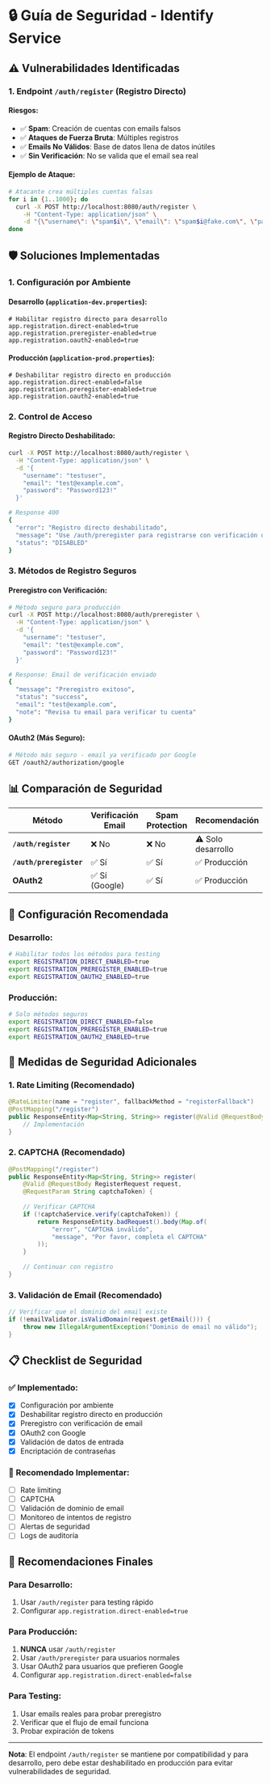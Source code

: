 # 🔒 Guía de Seguridad - Identify Service

## ⚠️ **Vulnerabilidades Identificadas**

### **1. Endpoint `/auth/register` (Registro Directo)**

#### **Riesgos:**
- ✅ **Spam**: Creación de cuentas con emails falsos
- ✅ **Ataques de Fuerza Bruta**: Múltiples registros
- ✅ **Emails No Válidos**: Base de datos llena de datos inútiles
- ✅ **Sin Verificación**: No se valida que el email sea real

#### **Ejemplo de Ataque:**
```bash
# Atacante crea múltiples cuentas falsas
for i in {1..1000}; do
  curl -X POST http://localhost:8080/auth/register \
    -H "Content-Type: application/json" \
    -d "{\"username\": \"spam$i\", \"email\": \"spam$i@fake.com\", \"password\": \"Password123!\"}"
done
```

## 🛡️ **Soluciones Implementadas**

### **1. Configuración por Ambiente**

#### **Desarrollo (`application-dev.properties`):**
```properties
# Habilitar registro directo para desarrollo
app.registration.direct-enabled=true
app.registration.preregister-enabled=true
app.registration.oauth2-enabled=true
```

#### **Producción (`application-prod.properties`):**
```properties
# Deshabilitar registro directo en producción
app.registration.direct-enabled=false
app.registration.preregister-enabled=true
app.registration.oauth2-enabled=true
```

### **2. Control de Acceso**

#### **Registro Directo Deshabilitado:**
```bash
curl -X POST http://localhost:8080/auth/register \
  -H "Content-Type: application/json" \
  -d '{
    "username": "testuser",
    "email": "test@example.com",
    "password": "Password123!"
  }'

# Response 400
{
  "error": "Registro directo deshabilitado",
  "message": "Use /auth/preregister para registrarse con verificación de email",
  "status": "DISABLED"
}
```

### **3. Métodos de Registro Seguros**

#### **Preregistro con Verificación:**
```bash
# Método seguro para producción
curl -X POST http://localhost:8080/auth/preregister \
  -H "Content-Type: application/json" \
  -d '{
    "username": "testuser",
    "email": "test@example.com",
    "password": "Password123!"
  }'

# Response: Email de verificación enviado
{
  "message": "Preregistro exitoso",
  "status": "success",
  "email": "test@example.com",
  "note": "Revisa tu email para verificar tu cuenta"
}
```

#### **OAuth2 (Más Seguro):**
```bash
# Método más seguro - email ya verificado por Google
GET /oauth2/authorization/google
```

## 📊 **Comparación de Seguridad**

| Método | Verificación Email | Spam Protection | Recomendación |
|--------|-------------------|-------------------|----------------|
| **`/auth/register`** | ❌ No | ❌ No | ⚠️ Solo desarrollo |
| **`/auth/preregister`** | ✅ Sí | ✅ Sí | ✅ Producción |
| **OAuth2** | ✅ Sí (Google) | ✅ Sí | ✅ Producción |

## 🔧 **Configuración Recomendada**

### **Desarrollo:**
```bash
# Habilitar todos los métodos para testing
export REGISTRATION_DIRECT_ENABLED=true
export REGISTRATION_PREREGISTER_ENABLED=true
export REGISTRATION_OAUTH2_ENABLED=true
```

### **Producción:**
```bash
# Solo métodos seguros
export REGISTRATION_DIRECT_ENABLED=false
export REGISTRATION_PREREGISTER_ENABLED=true
export REGISTRATION_OAUTH2_ENABLED=true
```

## 🚨 **Medidas de Seguridad Adicionales**

### **1. Rate Limiting (Recomendado)**
```java
@RateLimiter(name = "register", fallbackMethod = "registerFallback")
@PostMapping("/register")
public ResponseEntity<Map<String, String>> register(@Valid @RequestBody RegisterRequest request) {
    // Implementación
}
```

### **2. CAPTCHA (Recomendado)**
```java
@PostMapping("/register")
public ResponseEntity<Map<String, String>> register(
    @Valid @RequestBody RegisterRequest request,
    @RequestParam String captchaToken) {
    
    // Verificar CAPTCHA
    if (!captchaService.verify(captchaToken)) {
        return ResponseEntity.badRequest().body(Map.of(
            "error", "CAPTCHA inválido",
            "message", "Por favor, completa el CAPTCHA"
        ));
    }
    
    // Continuar con registro
}
```

### **3. Validación de Email (Recomendado)**
```java
// Verificar que el dominio del email existe
if (!emailValidator.isValidDomain(request.getEmail())) {
    throw new IllegalArgumentException("Dominio de email no válido");
}
```

## 📋 **Checklist de Seguridad**

### **✅ Implementado:**
- [x] Configuración por ambiente
- [x] Deshabilitar registro directo en producción
- [x] Preregistro con verificación de email
- [x] OAuth2 con Google
- [x] Validación de datos de entrada
- [x] Encriptación de contraseñas

### **🔄 Recomendado Implementar:**
- [ ] Rate limiting
- [ ] CAPTCHA
- [ ] Validación de dominio de email
- [ ] Monitoreo de intentos de registro
- [ ] Alertas de seguridad
- [ ] Logs de auditoría

## 🎯 **Recomendaciones Finales**

### **Para Desarrollo:**
1. Usar `/auth/register` para testing rápido
2. Configurar `app.registration.direct-enabled=true`

### **Para Producción:**
1. **NUNCA** usar `/auth/register`
2. Usar `/auth/preregister` para usuarios normales
3. Usar OAuth2 para usuarios que prefieren Google
4. Configurar `app.registration.direct-enabled=false`

### **Para Testing:**
1. Usar emails reales para probar preregistro
2. Verificar que el flujo de email funciona
3. Probar expiración de tokens

---

**Nota**: El endpoint `/auth/register` se mantiene por compatibilidad y para desarrollo, pero debe estar deshabilitado en producción para evitar vulnerabilidades de seguridad.


